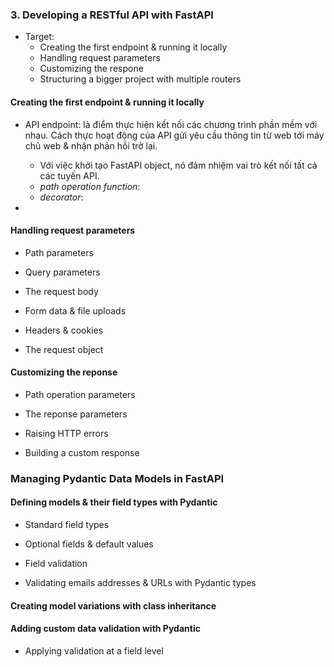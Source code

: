 

### 3. Developing a RESTful API with FastAPI

+ Target: 
    + Creating the first endpoint & running it locally
    + Handling request parameters
    + Customizing the respone
    + Structuring a bigger project with multiple routers

#### Creating the first endpoint & running it locally 

+ API endpoint: là điểm thực hiện kết nối các chương trình phần mềm với nhau. Cách thực hoạt động của API gửi yêu cầu thông tin từ web tới máy chủ web & nhận phản hồi trở lại.
    + Với việc khởi tạo FastAPI object, nó đảm nhiệm vai trò kết nối tất cả các tuyến API.
    + *path operation function*: 
    + *decorator*: 

+     

#### Handling request parameters

+ Path parameters

+ Query parameters

+ The request body

+ Form data & file uploads 

+ Headers & cookies 

+ The request object

#### Customizing the reponse

+ Path operation parameters

+ The reponse parameters

+ Raising HTTP errors

+ Building a custom response 


### Managing Pydantic Data Models in FastAPI

#### Defining models & their field types with Pydantic

+ Standard field types

+ Optional fields & default values

+ Field validation

+ Validating emails addresses & URLs with Pydantic types

#### Creating model variations with class inheritance

#### Adding custom data validation with Pydantic

+ Applying validation at a field level 
